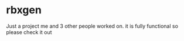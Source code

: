 # rbxgen
Just a project me and 3 other people worked on.
it is fully functional so please check it out
